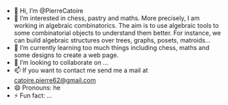 - 👋 Hi, I’m @PierreCatoire
- 👀 I’m interested in chess, pastry and maths. More precisely, I am working in algebraic combinatorics.
  The aim is to use algebraic tools to some combinatorial objects to understand them better. For instance, we can build algebraic structures over trees, graphs, posets, matroids...
- 🌱 I’m currently learning too much things including chess, maths and some designs to create a web page.
- 💞️ I’m looking to collaborate on ...
- 📫 If you want to contact me send me a mail at catoire.pierre62@gmail.com
- 😄 Pronouns: he
- ⚡ Fun fact: ...

<!---
PierreCatoire/PierreCatoire is a ✨ special ✨ repository because its `README.md` (this file) appears on your GitHub profile.
You can click the Preview link to take a look at your changes.
--->
